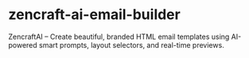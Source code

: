 # zencraft-ai-email-builder
ZencraftAI – Create beautiful, branded HTML email templates using AI-powered smart prompts, layout selectors, and real-time previews.
